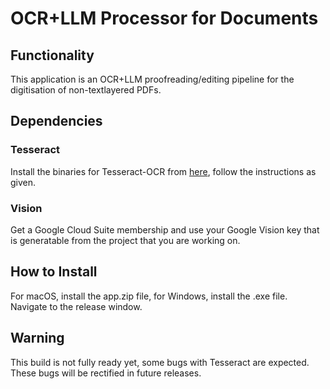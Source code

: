 # OCR+LLM Processor for Documents

## Functionality
This application is an OCR+LLM proofreading/editing pipeline for the digitisation of non-textlayered PDFs.

## Dependencies
### Tesseract
Install the binaries for Tesseract-OCR from [here](https://tesseract-ocr.github.io/tessdoc/Installation.html), follow the instructions as given.

### Vision
Get a Google Cloud Suite membership and use your Google Vision key that is generatable from the project that you are working on.

## How to Install
For macOS, install the app.zip file, for Windows, install the .exe file. Navigate to the release window.

## Warning
This build is not fully ready yet, some bugs with Tesseract are expected. These bugs will be rectified in future releases.